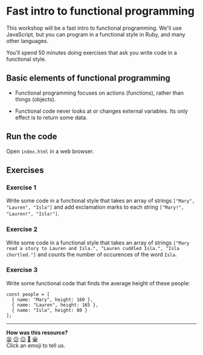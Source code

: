 # Fast intro to functional programming

This workshop will be a fast intro to functional programming.  We'll use JavaScript, but you can program in a functional style in Ruby, and many other languages.

You'll spend 50 minutes doing exercises that ask you write code in a functional style.

## Basic elements of functional programming

* Functional programming focuses on actions (functions), rather than things (objects).

* Functional code never looks at or changes external variables. Its only effect is to return some data.

## Run the code

Open `index.html` in a web browser.

## Exercises

### Exercise 1

Write some code in a functional style that takes an array of strings `["Mary", "Lauren", "Isla"]` and add exclamation marks to each string `["Mary!", "Lauren!", "Isla!"]`.

### Exercise 2

Write some code in a functional style that takes an array of strings `["Mary read a story to Lauren and Isla.", "Lauren cuddled Isla.", "Isla chortled."]` and counts the number of occurences of the word `Isla`.

### Exercise 3

Write some functional code that finds the average height of these people:

```
const people = [
  { name: "Mary", height: 160 },
  { name: "Lauren", height: 165 },
  { name: "Isla", height: 80 }
];
```

<!-- BEGIN GENERATED SECTION DO NOT EDIT -->

---

**How was this resource?**  
[😫](https://airtable.com/shrUJ3t7KLMqVRFKR?prefill_Repository=skills-workshops&prefill_File=fast-intros/functional-programming/README.md&prefill_Sentiment=😫) [😕](https://airtable.com/shrUJ3t7KLMqVRFKR?prefill_Repository=skills-workshops&prefill_File=fast-intros/functional-programming/README.md&prefill_Sentiment=😕) [😐](https://airtable.com/shrUJ3t7KLMqVRFKR?prefill_Repository=skills-workshops&prefill_File=fast-intros/functional-programming/README.md&prefill_Sentiment=😐) [🙂](https://airtable.com/shrUJ3t7KLMqVRFKR?prefill_Repository=skills-workshops&prefill_File=fast-intros/functional-programming/README.md&prefill_Sentiment=🙂) [😀](https://airtable.com/shrUJ3t7KLMqVRFKR?prefill_Repository=skills-workshops&prefill_File=fast-intros/functional-programming/README.md&prefill_Sentiment=😀)  
Click an emoji to tell us.

<!-- END GENERATED SECTION DO NOT EDIT -->
